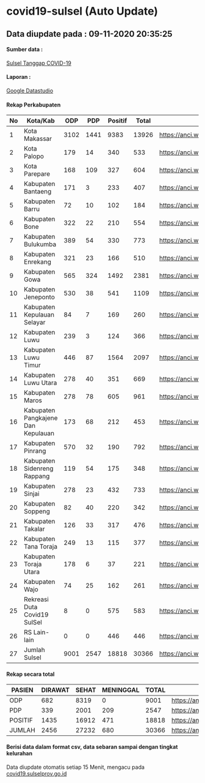 
# covid19-sulsel (Auto Update)

## Data diupdate pada : 09-11-2020 20:35:25

#### Sumber data :
[Sulsel Tanggap COVID-19](https://covid19.sulselprov.go.id)

#### Laporan :
[Google Datastudio](https://datastudio.google.com/s/jythWGc1j4w)

#### Rekap Perkabupaten 
|No|Kota/Kab|ODP|PDP|Positif|Total|Link|
| --- | --- | --- | --- | --- | --- | --- |
|1|Kota Makassar|3102|1441|9383|13926|https://anci.web.id/cor/kota_makassar|
|2|Kota Palopo|179|14|340|533|https://anci.web.id/cor/kota_palopo|
|3|Kota Parepare|168|109|327|604|https://anci.web.id/cor/kota_parepare|
|4|Kabupaten Bantaeng|171|3|233|407|https://anci.web.id/cor/kabupaten_bantaeng|
|5|Kabupaten Barru|72|10|102|184|https://anci.web.id/cor/kabupaten_barru|
|6|Kabupaten Bone|322|22|210|554|https://anci.web.id/cor/kabupaten_bone|
|7|Kabupaten Bulukumba|389|54|330|773|https://anci.web.id/cor/kabupaten_bulukumba|
|8|Kabupaten Enrekang|321|23|166|510|https://anci.web.id/cor/kabupaten_enrekang|
|9|Kabupaten Gowa|565|324|1492|2381|https://anci.web.id/cor/kabupaten_gowa|
|10|Kabupaten Jeneponto|530|38|541|1109|https://anci.web.id/cor/kabupaten_jeneponto|
|11|Kabupaten Kepulauan Selayar|84|7|169|260|https://anci.web.id/cor/kabupaten_kepulauan_selayar|
|12|Kabupaten Luwu|239|3|124|366|https://anci.web.id/cor/kabupaten_luwu|
|13|Kabupaten Luwu Timur|446|87|1564|2097|https://anci.web.id/cor/kabupaten_luwu_timur|
|14|Kabupaten Luwu Utara|278|40|351|669|https://anci.web.id/cor/kabupaten_luwu_utara|
|15|Kabupaten Maros|278|78|605|961|https://anci.web.id/cor/kabupaten_maros|
|16|Kabupaten Pangkajene Dan Kepulauan|173|68|212|453|https://anci.web.id/cor/kabupaten_pangkajene_dan_kepulauan|
|17|Kabupaten Pinrang|570|32|190|792|https://anci.web.id/cor/kabupaten_pinrang|
|18|Kabupaten Sidenreng Rappang|119|54|175|348|https://anci.web.id/cor/kabupaten_sidenreng_rappang|
|19|Kabupaten Sinjai|278|23|432|733|https://anci.web.id/cor/kabupaten_sinjai|
|20|Kabupaten Soppeng|82|40|220|342|https://anci.web.id/cor/kabupaten_soppeng|
|21|Kabupaten Takalar|126|33|317|476|https://anci.web.id/cor/kabupaten_takalar|
|22|Kabupaten Tana Toraja|249|13|115|377|https://anci.web.id/cor/kabupaten_tana_toraja|
|23|Kabupaten Toraja Utara|178|6|37|221|https://anci.web.id/cor/kabupaten_toraja_utara|
|24|Kabupaten Wajo|74|25|162|261|https://anci.web.id/cor/kabupaten_wajo|
|25|Rekreasi Duta Covid19 SulSel|8|0|575|583|https://anci.web.id/cor/rekreasi_duta_covid19_sulsel|
|26|RS Lain-lain|0|0|446|446|https://anci.web.id/cor/rs_lain-lain|
|27|Jumlah Sulsel|9001|2547|18818|30366|https://anci.web.id/cor/jumlah_sulsel|

#### Rekap secara total

| PASIEN | DIRAWAT | SEHAT | MENINGGAL | TOTAL | LINK |
| ---- | -------- | ---- | ---- |  ---- | ---- |
| ODP | 682 | 8319 | 0 | 9001 | https://anci.web.id/cor/odp_detail.html |
| PDP | 339 | 2001 | 209 | 2547 | https://anci.web.id/cor/pdp_detail.html |
| POSITIF | 1435 | 16912 | 471 | 18818 | https://anci.web.id/cor/positif_detail.html |
| JUMLAH | 2456 | 27232 | 680 | 30366 | https://anci.web.id/cor/jumlah_sulsel/ |

 
#### Berisi data dalam format csv, data sebaran sampai dengan tingkat kelurahan

Data diupdate otomatis setiap 15 Menit, mengacu pada [covid19.sulselprov.go.id](https://covid19.sulselprov.go.id)

